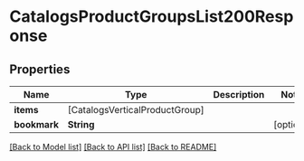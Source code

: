 # CatalogsProductGroupsList200Response

## Properties
Name | Type | Description | Notes
------------ | ------------- | ------------- | -------------
**items** | [CatalogsVerticalProductGroup] |  | 
**bookmark** | **String** |  | [optional] 

[[Back to Model list]](../README.md#documentation-for-models) [[Back to API list]](../README.md#documentation-for-api-endpoints) [[Back to README]](../README.md)


